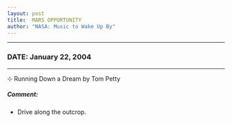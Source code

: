 ```yaml
---
layout: post
title:  MARS OPPORTUNITY
author: "NASA: Music to Wake Up By"
---
```


----
### DATE: January 22, 2004
----
⊹ Running Down a Dream by Tom Petty

##### Comment:
* Drive along the outcrop.
